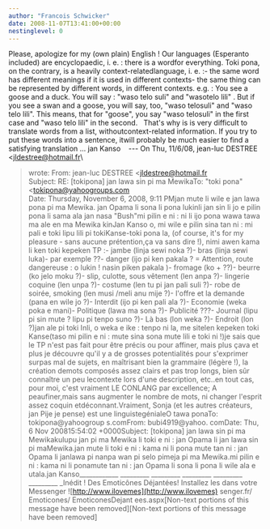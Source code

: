 ```yaml
---
author: "Francois Schwicker"
date: 2008-11-07T13:41:00+00:00
nestinglevel: 0
---
```

Please, apologize for my (own plain) English ! Our languages (Esperanto included) are encyclopaedic, i. e. : there is a wordfor everything. Toki pona, on the contrary, is a heavily context-relatedlanguage, i. e. :- the same word has different meanings if it is used in different contexts- the same thing can be represented by different words, in different contexts. e.g. : You see a goose and a duck. You will say : "waso telo suli" and "wasotelo lili" . But if you see a swan and a goose, you will say, too, "waso telosuli" and "waso telo lili". This means, that for "goose", you say "waso telosuli" in the first case and "waso telo lili" in the second.   That's why is is very difficult to translate words from a list, withoutcontext-related information. If you try to put these words into a sentence, itwill probably be much easier to find a satisfying translation ... jan Kanso    ---
 On Thu, 11/6/08, jean-luc DESTREE <[jldestree@hotmail.fr](mailto://jldestree@hotmail.fr)\
> wrote:
From: jean-luc DESTREE <[jldestree@hotmail.fr](mailto://jldestree@hotmail.fr)\
>Subject: RE: \[tokipona\] jan lawa sin pi ma MewikaTo: "toki pona" <[tokipona@yahoogroups.com](mailto://tokipona@yahoogroups.com)\
>Date: Thursday, November 6, 2008, 9:11 PMjan mute li wile e jan lawa pona pi ma Mewika. jan Opama li sona li pona lukinli jan sin li jo e pilin pona li sama ala jan nasa "Bush"mi pilin e ni : ni li ijo pona wawa tawa ma ale en ma Mewika kinJan Kanso o, mi wile e pilin sina tan ni : mi pali e toki lipu lili pi tokiKanse-toki pona la, (of course, it's for my pleasure - sans aucune prétention,ça va sans dire !), nimi awen kama li ken toki kepeken TP :- jambe (linja sewi noka ?)- bras (linja sewi luka)- par exemple ??- danger (ijo pi ken pakala ? = Attention, route dangereuse : o lukin ! nasin piken pakala )- fromage (ko + ??)- beurre (ko jelo moku ?)- slip, culotte, sous vêtement (len anpa ?)- lingerie coquine (len unpa ?)- costume (len tu pi jan pali suli ?)- robe de soirée, smoking (len musi /meli anu mije ?)- l'offre et la demande (pana en wile jo ?)- Interdit (ijo pi ken pali ala ?)- Economie (weka poka e mani)- Politique (lawa ma sona ?)- Publicité ???- Journal (lipu pi sin mute ? lipu pi tenpo suno ?)- Là bas (lon weka ?)- Endroit (lon ?)jan ale pi toki Inli, o weka e ike : tenpo ni la, me sitelen kepeken toki Kanse(taso mi pilin e ni : mute sina sona mute lili e toki ni !)je sais que le TP n'est pas fait pour être précis ou pour affiner, mais plus çava et plus je découvre qu'il y a de grosses potentialités pour s'exprimer surpas mal de sujets, en maîtrisant bien la grammaire (légère !), la création demots composés assez clairs et pas trop longs, bien sûr connaître un peu lecontexte lors d'une description, etc..en tout cas, pour moi, c'est vraiment LE CONLANG par excellence; A peaufiner,mais sans augmenter le nombre de mots, ni changer l'esprit assez coquin etdéconnant.Vraiment, Sonja (et les autres créateurs, jan Pije je pense) est une linguistegénialeO tawa ponaTo: tokipona@yahoogroup s.comFrom: bubi4919@yahoo. comDate: Thu, 6 Nov 200815:54:02 +0000Subject: \[tokipona\] jan lawa sin pi ma Mewikakulupu jan pi ma Mewika li toki e ni : jan Opama li jan lawa sin pi maMewika.jan mute li toki e ni : kama ni li pona mute tan ni : jan Opama li janlawa pi nanpa wan pi selo pimeja pi ma Mewika.mi pilin e ni : kama ni li ponamute tan ni : jan Opama li sona li pona li wile ala e utala.jan Kanso\_\_\_\_\_\_\_\_\_\_\_\_ \_\_\_\_\_\_\_\_\_ \_\_\_\_\_\_\_\_\_ \_\_\_\_\_\_\_\_\_ \_\_\_\_\_\_\_\_\_ \_\_\_\_\_\_\_\_\_ \_Inédit ! Des Emoticônes Déjantées! Installez les dans votre Messenger ![http://www.ilovemes](http://www.ilovemes) senger.fr/ Emoticones/ EmoticonesDejant ees.aspx\[Non-text portions of this message have been removed\]\[Non-text portions of this message have been removed\]